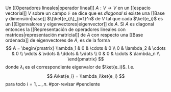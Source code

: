 Un [[Operadores lineales|operador lineal]] $A: V \rightarrow V$ en un [[espacio vectorial]] $V$ sobre un campo $\mathbb{F}$ se dice que es _diagonal_ si existe una [[Base y dimensión|base]] $\{\ket{e_i}\}_{i=1}^n$ de $V$ tal que cada $\ket{e_i}$ es un [[Eigenvalores y eigenvectores|eigenvector]] de $A$.
Si $A$ es diagonal entonces la [[Representación de operadores lineales con matrices|representación matricial]] de $A$ con respecto una [[Base ordenada]] de eigenvectores de $A$, es de la forma
$$
A = \begin{pmatrix} \lambda_1 & 0 & \cdots & 0 \\ 0 & \lambda_2 & \cdots & 0 \\ \vdots & \vdots & \ddots & \vdots \\ 0 & 0 & \cdots & \lambda_n \\ \end{pmatrix}
$$
donde $\lambda_i$ es el correspondiente eigenvalor de $\ket{e_i}$. 
I.e.
$$
A\ket{e_i} = \lambda_i\ket{e_i}
$$
para todo $i = 1, \ldots, n$.
#por-revisar #pendiente 